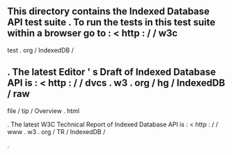 This
directory
contains
the
Indexed
Database
API
test
suite
.
To
run
the
tests
in
this
test
suite
within
a
browser
go
to
:
<
http
:
/
/
w3c
-
test
.
org
/
IndexedDB
/
>
.
The
latest
Editor
'
s
Draft
of
Indexed
Database
API
is
:
<
http
:
/
/
dvcs
.
w3
.
org
/
hg
/
IndexedDB
/
raw
-
file
/
tip
/
Overview
.
html
>
.
The
latest
W3C
Technical
Report
of
Indexed
Database
API
is
:
<
http
:
/
/
www
.
w3
.
org
/
TR
/
IndexedDB
/
>
.
